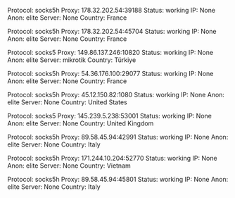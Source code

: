 Protocol: socks5h
Proxy: 178.32.202.54:39188
Status: working
IP: None
Anon: elite
Server: None
Country: France

Protocol: socks5h
Proxy: 178.32.202.54:45704
Status: working
IP: None
Anon: elite
Server: None
Country: France

Protocol: socks5
Proxy: 149.86.137.246:10820
Status: working
IP: None
Anon: elite
Server: mikrotik
Country: Türkiye

Protocol: socks5h
Proxy: 54.36.176.100:29077
Status: working
IP: None
Anon: elite
Server: None
Country: France

Protocol: socks5h
Proxy: 45.12.150.82:1080
Status: working
IP: None
Anon: elite
Server: None
Country: United States

Protocol: socks5
Proxy: 145.239.5.238:53001
Status: working
IP: None
Anon: elite
Server: None
Country: United Kingdom

Protocol: socks5h
Proxy: 89.58.45.94:42991
Status: working
IP: None
Anon: elite
Server: None
Country: Italy

Protocol: socks5h
Proxy: 171.244.10.204:52770
Status: working
IP: None
Anon: elite
Server: None
Country: Vietnam

Protocol: socks5h
Proxy: 89.58.45.94:45801
Status: working
IP: None
Anon: elite
Server: None
Country: Italy

